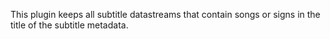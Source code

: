 This plugin keeps all subtitle datastreams that contain
songs or signs in the title of the subtitle metadata.